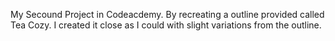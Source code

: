 My Secound Project in Codeacdemy. 
By recreating a outline provided called Tea Cozy. 
I created it close as I could with slight variations from the outline.
